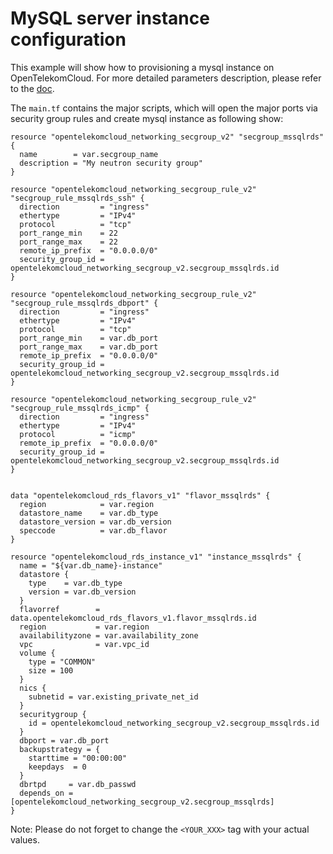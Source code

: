 # MySQL server instance configuration

This example will show how to provisioning a mysql instance on OpenTelekomCloud.
For more detailed parameters description, please refer to the
[doc](https://www.terraform.io/docs/providers/opentelekomcloud/index.html).

The ```main.tf``` contains the major scripts, which will open the major ports
via security group rules and create mysql instance as following show:

```hcl
resource "opentelekomcloud_networking_secgroup_v2" "secgroup_mssqlrds" {
  name        = var.secgroup_name
  description = "My neutron security group"
}

resource "opentelekomcloud_networking_secgroup_rule_v2" "secgroup_rule_mssqlrds_ssh" {
  direction         = "ingress"
  ethertype         = "IPv4"
  protocol          = "tcp"
  port_range_min    = 22
  port_range_max    = 22
  remote_ip_prefix  = "0.0.0.0/0"
  security_group_id = opentelekomcloud_networking_secgroup_v2.secgroup_mssqlrds.id
}

resource "opentelekomcloud_networking_secgroup_rule_v2" "secgroup_rule_mssqlrds_dbport" {
  direction         = "ingress"
  ethertype         = "IPv4"
  protocol          = "tcp"
  port_range_min    = var.db_port
  port_range_max    = var.db_port
  remote_ip_prefix  = "0.0.0.0/0"
  security_group_id = opentelekomcloud_networking_secgroup_v2.secgroup_mssqlrds.id
}

resource "opentelekomcloud_networking_secgroup_rule_v2" "secgroup_rule_mssqlrds_icmp" {
  direction         = "ingress"
  ethertype         = "IPv4"
  protocol          = "icmp"
  remote_ip_prefix  = "0.0.0.0/0"
  security_group_id = opentelekomcloud_networking_secgroup_v2.secgroup_mssqlrds.id
}


data "opentelekomcloud_rds_flavors_v1" "flavor_mssqlrds" {
  region            = var.region
  datastore_name    = var.db_type
  datastore_version = var.db_version
  speccode          = var.db_flavor
}

resource "opentelekomcloud_rds_instance_v1" "instance_mssqlrds" {
  name = "${var.db_name}-instance"
  datastore {
    type    = var.db_type
    version = var.db_version
  }
  flavorref        = data.opentelekomcloud_rds_flavors_v1.flavor_mssqlrds.id
  region           = var.region
  availabilityzone = var.availability_zone
  vpc              = var.vpc_id
  volume {
    type = "COMMON"
    size = 100
  }
  nics {
    subnetid = var.existing_private_net_id
  }
  securitygroup {
    id = opentelekomcloud_networking_secgroup_v2.secgroup_mssqlrds.id
  }
  dbport = var.db_port
  backupstrategy = {
    starttime = "00:00:00"
    keepdays  = 0
  }
  dbrtpd     = var.db_passwd
  depends_on = [opentelekomcloud_networking_secgroup_v2.secgroup_mssqlrds]
}
```

Note: Please do not forget to change the ```<YOUR_XXX>``` tag with your actual
values.
